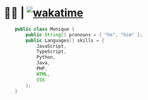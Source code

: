 # 🏳️‍🌈 | [![wakatime](https://wakatime.com/badge/user/60c305b3-64b2-4942-936e-99f38b7fe0be.svg)](https://wakatime.com/@60c305b3-64b2-4942-936e-99f38b7fe0be)
```java
    public class Monique {
        public String[] pronouns = { "he", "him" };
        public Languages[] skills = {
            JavaScript,
            TypeScript,
            Python,
            Java,
            PHP,
            HTML,
            CSS
        };
    }
```

